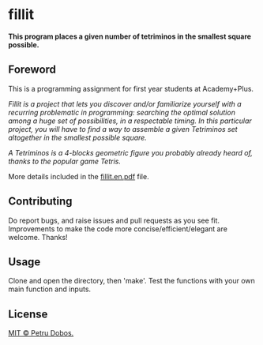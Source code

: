 # fillit

**This program places a given number of tetriminos in the smallest square possible.**

## Foreword

This is a programming assignment for first year students at Academy+Plus.

*Fillit is a project that lets you discover and/or familiarize yourself with a recurring problematic in programming: searching the optimal solution among a huge set of possibilities, in a respectable timing. In this particular project, you will have to find a way to assemble a given Tetriminos set altogether in the smallest possible square.*

*A Tetriminos is a 4-blocks geometric figure you probably already heard of, thanks to the popular game Tetris.*

More details included in the [fillit.en.pdf][1] file.

## Contributing

Do report bugs, and raise issues and pull requests as you see fit. Improvements to make the code more concise/efficient/elegant are welcome. Thanks!

## Usage

Clone and open the directory, then 'make'.
Test the functions with your own main function and inputs.

## License

[MIT © Petru Dobos.](https://github.com/petrudobos/fillit/blob/master/LICENSE)

[1]: https://github.com/petrudobos/fillit/blob/master/fillit.en.pdf
